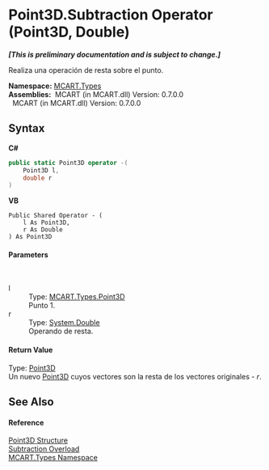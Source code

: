 # Point3D.Subtraction Operator (Point3D, Double)
 _**\[This is preliminary documentation and is subject to change.\]**_

Realiza una operación de resta sobre el punto.

**Namespace:**&nbsp;<a href="c5168ca1-3831-8d0b-91b8-6ec8e54f9c51">MCART.Types</a><br />**Assemblies:**&nbsp;&nbsp;MCART (in MCART.dll) Version: 0.7.0.0<br />&nbsp;&nbsp;MCART (in MCART.dll) Version: 0.7.0.0<br />

## Syntax

**C#**<br />
``` C#
public static Point3D operator -(
	Point3D l,
	double r
)
```

**VB**<br />
``` VB
Public Shared Operator - ( 
	l As Point3D,
	r As Double
) As Point3D
```


#### Parameters
&nbsp;<dl><dt>l</dt><dd>Type: <a href="c1f5b3e6-d580-ae65-e094-04baef5c0fc7">MCART.Types.Point3D</a><br />Punto 1.</dd><dt>r</dt><dd>Type: <a href="http://msdn2.microsoft.com/es-es/library/643eft0t" target="_blank">System.Double</a><br />Operando de resta.</dd></dl>

#### Return Value
Type: <a href="c1f5b3e6-d580-ae65-e094-04baef5c0fc7">Point3D</a><br />Un nuevo <a href="c1f5b3e6-d580-ae65-e094-04baef5c0fc7">Point3D</a> cuyos vectores son la resta de los vectores originales - *r*.

## See Also


#### Reference
<a href="c1f5b3e6-d580-ae65-e094-04baef5c0fc7">Point3D Structure</a><br /><a href="7a219950-dfda-7869-ee5b-69905606b62e">Subtraction Overload</a><br /><a href="c5168ca1-3831-8d0b-91b8-6ec8e54f9c51">MCART.Types Namespace</a><br />